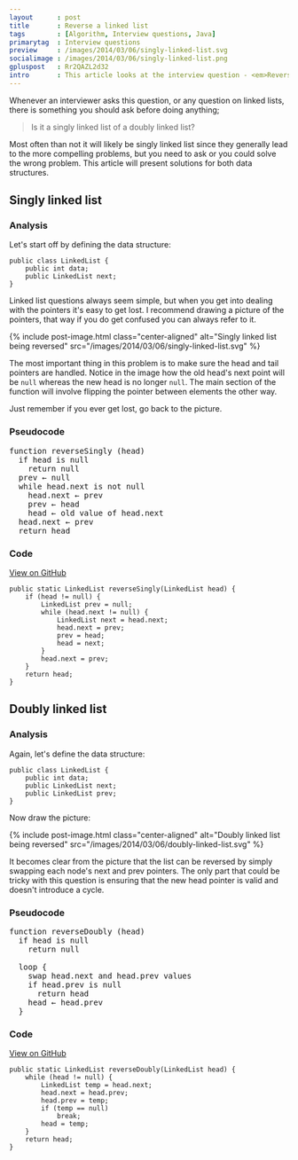 ```yaml
---
layout      : post
title       : Reverse a linked list
tags        : [Algorithm, Interview questions, Java]
primarytag  : Interview questions
preview     : /images/2014/03/06/singly-linked-list.svg
socialimage : /images/2014/03/06/singly-linked-list.png
gpluspost   : Rr2QAZL2d32
intro       : This article looks at the interview question - <em>Reverse a linked list</em>.
---
```


Whenever an interviewer asks this question, or any question on linked lists, there is something you should ask before doing anything;

> Is it a singly linked list of a doubly linked list?

Most often than not it will likely be singly linked list since they generally lead to the more compelling problems, but you need to ask or you could solve the wrong problem. This article will present solutions for both data structures.



## Singly linked list

### Analysis

Let's start off by defining the data structure:

<!--prettify lang=java-->
    public class LinkedList {
        public int data;
        public LinkedList next;
    }

Linked list questions always seem simple, but when you get into dealing with the pointers it's easy to get lost. I recommend drawing a picture of the pointers, that way if you do get confused you can always refer to it.

{% include post-image.html class="center-aligned" alt="Singly linked list being reversed" src="/images/2014/03/06/singly-linked-list.svg" %}

The most important thing in this problem is to make sure the head and tail pointers are handled. Notice in the image how the old head's next point will be `null` whereas the new head is no longer `null`. The main section of the function will involve flipping the pointer between elements the other way.

Just remember if you ever get lost, go back to the picture.

### Pseudocode

<pre>function reverseSingly (head)
  if head is null
    return null
  prev &larr; null
  while head.next is not null
    head.next &larr; prev
    prev &larr; head
    head &larr; old value of head.next
  head.next &larr; prev
  return head</pre>

### Code

[View on GitHub][1]

<!--prettify lang=java-->
    public static LinkedList reverseSingly(LinkedList head) {
        if (head != null) {
            LinkedList prev = null;
            while (head.next != null) {
                LinkedList next = head.next;
                head.next = prev;
                prev = head;
                head = next;
            }
            head.next = prev;
        }
        return head;
    }



## Doubly linked list

### Analysis

Again, let's define the data structure:

<!--prettify lang=java-->
    public class LinkedList {
        public int data;
        public LinkedList next;
        public LinkedList prev;
    }

Now draw the picture:

{% include post-image.html class="center-aligned" alt="Doubly linked list being reversed" src="/images/2014/03/06/doubly-linked-list.svg" %}

It becomes clear from the picture that the list can be reversed by simply swapping each node's next and prev pointers. The only part that could be tricky with this question is ensuring that the new head pointer is valid and doesn't introduce a cycle.

### Pseudocode

<pre>function reverseDoubly (head)
  if head is null
    return null

  loop {
    swap head.next and head.prev values
    if head.prev is null
      return head
    head &larr; head.prev
  }</pre>

### Code

[View on GitHub][1]

<!--prettify lang=java-->
    public static LinkedList reverseDoubly(LinkedList head) {
        while (head != null) {
            LinkedList temp = head.next;
            head.next = head.prev;
            head.prev = temp;
            if (temp == null)
                break;
            head = temp;
        }
        return head;
    }



[1]: https://github.com/Tyriar/growing-with-the-web/tree/master/algorithms/interview-questions/reverse-a-linked-list
